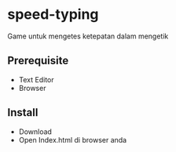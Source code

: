 # speed-typing
Game untuk mengetes ketepatan dalam mengetik

## Prerequisite 
- Text Editor
- Browser

## Install
- Download
- Open Index.html di browser anda
